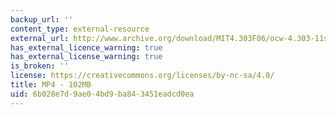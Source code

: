 ```yaml
---
backup_url: ''
content_type: external-resource
external_url: http://www.archive.org/download/MIT4.303F06/ocw-4.303-11sep2006-selichar.mp4
has_external_licence_warning: true
has_external_license_warning: true
is_broken: ''
license: https://creativecommons.org/licenses/by-nc-sa/4.0/
title: MP4 - 102MB
uid: 6b028e7d-9ae0-4bd9-ba84-3451eadcd0ea
---
```

